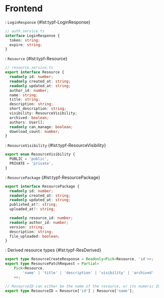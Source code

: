 # Frontend

: `LoginResponse` {#lst:typf-LoginResponse}
```ts
// auth.service.ts
interface LoginResponse {
  token: string;
  expire: string;
}
```

: `Resource` {#lst:typf-Resource}
```ts
// resource.service.ts
export interface Resource {
  readonly id: number;
  readonly created_at: string;
  readonly updated_at: string;
  author_id: number;
  name: string;
  title: string;
  description: string;
  short_description: string;
  visibility: ResourceVisibility;
  archived: boolean;
  authors: User[];
  readonly can_manage: boolean;
  download_count: number;
}
```

: `ResourceVisibility` {#lst:typf-ResourceVisibility}
```ts
export enum ResourceVisibility {
  PUBLIC = 'public',
  PRIVATE = 'private',
}
```

: `ResourcePackage` {#lst:typf-ResourcePackage}
```ts
export interface ResourcePackage {
  readonly id: number;
  readonly created_at: string;
  readonly updated_at: string;
  published_at?: string;
  uploaded_at?: string;

  readonly resource_id: number;
  readonly author_id: number;
  version: string;
  description: string;
  file_uploaded: boolean;
}
```

: Derived resource types {#lst:typf-ResDerived}
```ts
export type ResourceCreateResponse = Readonly<Pick<Resource, 'id'>>;
export type ResourcePatchRequest = Partial<
	Pick<Resource,
		'name' | 'title' | 'description' | 'visibility' | 'archived'
	>>;

// ResourceID can either be the name of the resource, or its numeric ID
export type ResourceID = Resource['id'] | Resource['name'];
```
